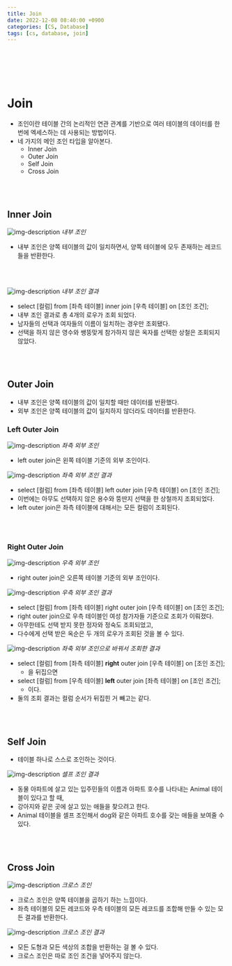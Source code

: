 ```yaml
---
title: Join
date: 2022-12-08 08:40:00 +0900
categories: [CS, Database]
tags: [cs, database, join]
---
```


<br/>
<br/>
<br/>
<br/>

# Join

- 조인이란 테이블 간의 논리적인 연관 관계를 기반으로 여러 테이블의 데이터를 한 번에 엑세스하는 데 사용되는 방법이다.
- 네 가지의 메인 조인 타입을 알아본다.
  - Inner Join
  - Outer Join
  - Self Join
  - Cross Join

<br/>
<br/>

## Inner Join

![img-description](assets/img/posting/db/inner_join-01.png)
_내부 조인_

- 내부 조인은 양쪽 테이블의 값이 일치하면서, 양쪽 테이블에 모두 존재하는 레코드들을 반환한다.

<br/>
<br/>


![img-description](assets/img/posting/db/inner_join-02.png)
_내부 조인 결과_

- select [컬럼] from [좌측 테이블] inner join [우측 테이블] on [조인 조건];
- 내부 조인 결과로 총 4개의 로우가 조회 되었다.
- 남자들의 선택과 여자들의 이름이 일치하는 경우만 조회됐다.
- 선택을 하지 않은 영수와 쌩뚱맞게 참가하지 않은 옥자를 선택한 상철은 조회되지 않았다.


<br/>
<br/>

## Outer Join

- 내부 조인은 양쪽 테이블의 값이 일치할 때만 데이터를 반환했다.
- 외부 조인은 양쪽 테이블의 값이 일치하지 않더라도 데이터를 반환한다.

### Left Outer Join

![img-description](assets/img/posting/db/left_outer_join-01.png)
_좌측 외부 조인_

- left outer join은 왼쪽 테이블 기준의 외부 조인이다.

![img-description](assets/img/posting/db/left_outer_join-02.png)
_좌측 외부 조인 결과_

- select [컬럼] from [좌측 테이블] left outer join [우측 테이블] on [조인 조건];
- 이번에는 아무도 선택하지 않은 용수와 뚱딴지 선택을 한 상철까지 조회되었다.
- left outer join은 좌측 테이블에 대해서는 모든 컬럼이 조회된다.

<br/>
<br/>

### Right Outer Join

![img-description](assets/img/posting/db/right_outer_join-01.png)
_우측 외부 조인_

- right outer join은 오른쪽 테이블 기준의 외부 조인이다.

![img-description](assets/img/posting/db/right_outer_join-02.png)
_우측 외부 조인 결과_

- select [컬럼] from [좌측 테이블] right outer join [우측 테이블] on [조인 조건];
- right outer join으로 우측 테이블인 여성 참가자들 기준으로 조회가 이뤄졌다.
- 아무한테도 선택 받지 못한 정자와 정숙도 조회되었고,
- 다수에게 선택 받은 옥순은 두 개의 로우가 조회된 것을 볼 수 있다.

![img-description](assets/img/posting/db/right_outer_join-03.png)
_좌축 외부 조인으로 바꿔서 조회한 결과_

- select [컬럼] from [좌측 테이블] **right** outer join [우측 테이블] on [조인 조건];
  - 을 뒤집으면
- select [컬럼] from [우측 테이블] **left** outer join [좌측 테이블] on [조인 조건];
  - 이다.
- 둘의 조회 결과는 컬럼 순서가 뒤집힌 거 빼고는 같다.

<br/>
<br/>

## Self Join

- 테이블 하나로 스스로 조인하는 것이다.

![img-description](assets/img/posting/db/self_join-01.png)
_셀프 조인 결과_

- 동물 아파트에 살고 있는 입주민들의 이름과 아파트 호수를 나타내는 Animal 테이블이 있다고 할 때,
- 강아지와 같은 곳에 살고 있는 애들을 찾으려고 한다.
- Animal 테이블을 셀프 조인해서 dog와 같은 아파트 호수를 갖는 애들을 보여줄 수 있다.

<br/>
<br/>

## Cross Join

![img-description](assets/img/posting/db/cross_join-01.png)
_크로스 조인_

- 크로스 조인은 양쪽 테이블을 곱하기 하는 느낌이다.
- 좌측 테이블의 모든 레코드와 우측 테이블의 모든 레코드를 조합해 만들 수 있는 모든 결과를 반환한다.

![img-description](assets/img/posting/db/cross_join-02.png)
_크로스 조인 결과_

- 모든 도형과 모든 색상의 조합을 반환하는 걸 볼 수 있다.
- 크로스 조인은 따로 조인 조건을 넣어주지 않는다.

<br/>
<br/>
<br/>
<br/>
